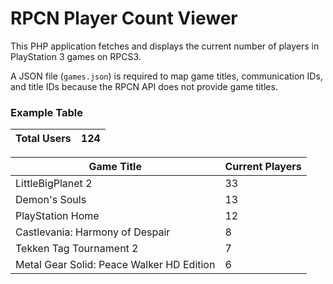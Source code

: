 # RPCN Player Count Viewer

This PHP application fetches and displays the current number of players in PlayStation 3 games on RPCS3.

A JSON file (`games.json`) is required to map game titles, communication IDs, and title IDs because the RPCN API does not provide game titles.

### Example Table

| **Total Users** | **124** |
|-----------------|---------|

| **Game Title**                               | **Current Players** |
|----------------------------------------------|---------------------|
| LittleBigPlanet 2                            | 33                  |
| Demon's Souls                                | 13                  |
| PlayStation Home                             | 12                  |
| Castlevania: Harmony of Despair               | 8                   |
| Tekken Tag Tournament 2                      | 7                   |
| Metal Gear Solid: Peace Walker HD Edition     | 6                   |
